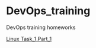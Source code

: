 # DevOps_training
DevOps training homeworks



[Linux Task_1.Part_1 ](linux/task_1/part_1/README.md)